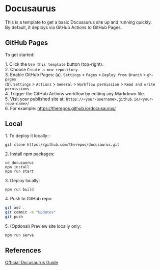 # Docusaurus

This is a template to get a basic Docusaurus site up and running quickly.  
By default, it deploys via GitHub Actions to GitHub Pages.

## GitHub Pages
To get started:

1\. Click the `Use this template` button (top-right).  
2\. Choose `Create a new repository`.  
3\. Enable GitHub Pages:
(a)\. `Settings` > `Pages` > `Deploy from Branch` > `gh-pages`  
(b)\. `Settings` > `Actions` > `General` > `Workflow permission` > `Read and write permissions`  
4\. Trigger the GitHub Actions workflow by editing any Markdown file.  
5\. Visit your published site at: `https://<your-username>.github.io/<your-repo-name>/`  
6\. For example: https://therepos.github.io/docusaurus/

## Local 
1\. To deploy it locally::  
```
git clone https://github.com/therepos/docusaurus.git
```

2\. Install npm packages:
```
cd docusaurus
npm install
npm run start
```

3\. Deploy locally:
```bash
npm run build
```

4\. Push to GitHub repo:
```bash
git add . 
git commit -m "Updates"
git push
```

5\. (Optional) Preview site locally only:
```bash
npm run serve
```

## References
[Official Docusaurus Guide](https://docusaurus.io/docs)

